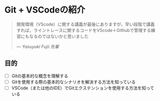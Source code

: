 # Git + VSCodeの紹介

> 開発環境（VScode）に関する講義が最後にありますが，早い段階で講義すれば，ライントレースに関するコードをVScode＋Githubで管理する練習にもなるのではないかと思いました
>
> *— Yasuyuki Fujii 先輩*

## 目的

- [ ]  Gitの基本的な概念を理解する
- [ ]  Gitを使用する際の基本的なシナリオを解決する方法を知っている
- [ ]  VSCode（または他のIDE）でGitエクステンションを使用する方法を知っている
